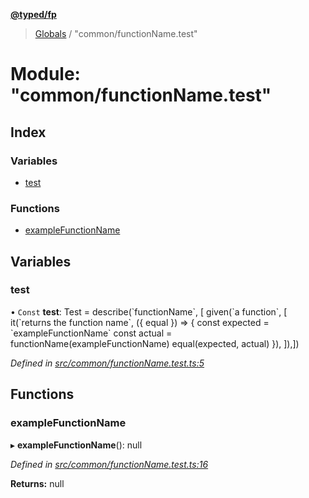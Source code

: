 **[@typed/fp](../README.md)**

> [Globals](../globals.md) / "common/functionName.test"

# Module: "common/functionName.test"

## Index

### Variables

* [test](_common_functionname_test_.md#test)

### Functions

* [exampleFunctionName](_common_functionname_test_.md#examplefunctionname)

## Variables

### test

• `Const` **test**: Test = describe(\`functionName\`, [ given(\`a function\`, [ it(\`returns the function name\`, ({ equal }) => { const expected = \`exampleFunctionName\` const actual = functionName(exampleFunctionName) equal(expected, actual) }), ]),])

*Defined in [src/common/functionName.test.ts:5](https://github.com/TylorS/typed-fp/blob/41076ce/src/common/functionName.test.ts#L5)*

## Functions

### exampleFunctionName

▸ **exampleFunctionName**(): null

*Defined in [src/common/functionName.test.ts:16](https://github.com/TylorS/typed-fp/blob/41076ce/src/common/functionName.test.ts#L16)*

**Returns:** null
